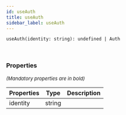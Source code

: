 ```yaml
---
id: useAuth
title: useAuth
sidebar_label: useAuth
---
```


```tsx
useAuth(identity: string): undefined | Auth
```
<br/>



### Properties

<font size="2"><i>(Mandatory properties are in bold)</i></font>

| Properties | Type | Description |
| --------- | ---- | ----------- |
| identity | string |  |
